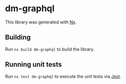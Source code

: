 # dm-graphql

This library was generated with [Nx](https://nx.dev).

## Building

Run `nx build dm-graphql` to build the library.

## Running unit tests

Run `nx test dm-graphql` to execute the unit tests via [Jest](https://jestjs.io).
